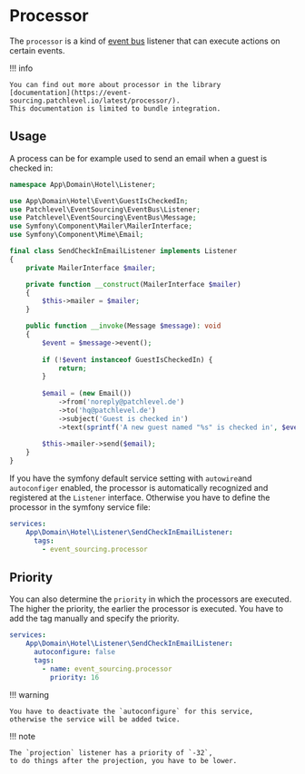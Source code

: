 # Processor

The `processor` is a kind of [event bus](./event_bus.md) listener that can execute actions on certain events.

!!! info

    You can find out more about processor in the library 
    [documentation](https://event-sourcing.patchlevel.io/latest/processor/). 
    This documentation is limited to bundle integration.

## Usage

A process can be for example used to send an email when a guest is checked in:

```php
namespace App\Domain\Hotel\Listener;

use App\Domain\Hotel\Event\GuestIsCheckedIn;
use Patchlevel\EventSourcing\EventBus\Listener;
use Patchlevel\EventSourcing\EventBus\Message;
use Symfony\Component\Mailer\MailerInterface;
use Symfony\Component\Mime\Email;

final class SendCheckInEmailListener implements Listener
{
    private MailerInterface $mailer;

    private function __construct(MailerInterface $mailer) 
    {
        $this->mailer = $mailer;
    }

    public function __invoke(Message $message): void
    {
        $event = $message->event();
    
        if (!$event instanceof GuestIsCheckedIn) {
            return;
        }
        
        $email = (new Email())
            ->from('noreply@patchlevel.de')
            ->to('hq@patchlevel.de')
            ->subject('Guest is checked in')
            ->text(sprintf('A new guest named "%s" is checked in', $event->guestName()));
            
        $this->mailer->send($email);
    }
}
```

If you have the symfony default service setting with `autowire`and `autoconfiger` enabled, 
the processor is automatically recognized and registered at the `Listener` interface. 
Otherwise you have to define the processor in the symfony service file:

```yaml
services:
    App\Domain\Hotel\Listener\SendCheckInEmailListener:
      tags:
        - event_sourcing.processor
```

## Priority

You can also determine the `priority` in which the processors are executed. 
The higher the priority, the earlier the processor is executed. 
You have to add the tag manually and specify the priority.

```yaml
services:
    App\Domain\Hotel\Listener\SendCheckInEmailListener:
      autoconfigure: false
      tags:
        - name: event_sourcing.processor
          priority: 16
```

!!! warning

    You have to deactivate the `autoconfigure` for this service, 
    otherwise the service will be added twice.

!!! note

    The `projection` listener has a priority of `-32`, 
    to do things after the projection, you have to be lower.
